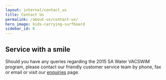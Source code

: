 ```yaml
---
layout: internal/contact_us
title: Contact Us
permalink: /about-us/contact-us/
hero_image: kids-carrying-surfboard
sidebar_id: 6
---
```


## Service with a smile

Should you have any queries regarding the 2015 SA Water VACSWIM program, please contact our friendly customer service team by phone, fax or email or visit our [enquiries](/about-us/enquire-online/) page.